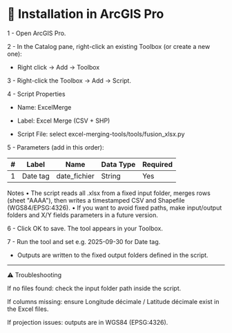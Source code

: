 # 🔧 Installation in ArcGIS Pro

1 - Open ArcGIS Pro.

2 - In the Catalog pane, right-click an existing Toolbox (or create a new one):

- Right click → Add → Toolbox

3 - Right-click the Toolbox → Add → Script.

4 - Script Properties

- Name: ExcelMerge

- Label: Excel Merge (CSV + SHP)

- Script File: select excel-merging-tools/tools/fusion_xlsx.py

5 - Parameters (add in this order):

| # | Label      | Name            | Data Type | Required |
| - | ---------- | --------------- | --------- | -------- |
| 1 | Date tag   | date_fichier    | String    | Yes      |


Notes
• The script reads all .xlsx from a fixed input folder, merges rows (sheet "AAAA"), then writes a timestamped CSV and Shapefile (WGS84/EPSG:4326).
• If you want to avoid fixed paths, make input/output folders and X/Y fields parameters in a future version.

6 - Click OK to save. The tool appears in your Toolbox.

7 - Run the tool and set e.g. 2025-09-30 for Date tag.

- Outputs are written to the fixed output folders defined in the script.

---------------------------------
⚠️ Troubleshooting

If no files found: check the input folder path inside the script.

If columns missing: ensure Longitude décimale / Latitude décimale exist in the Excel files.

If projection issues: outputs are in WGS84 (EPSG:4326).
